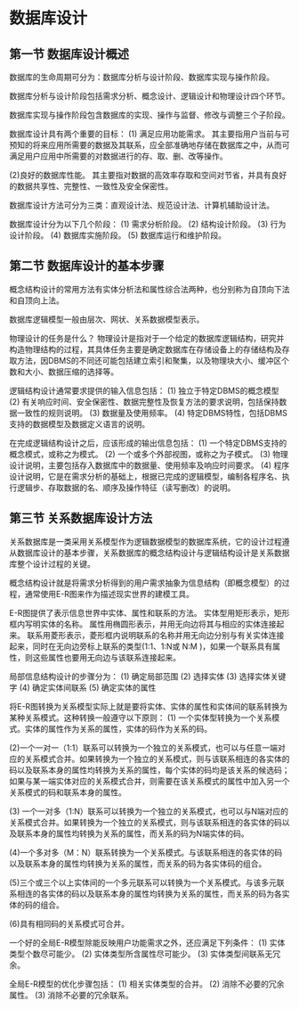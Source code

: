 # 数据库设计

## 第一节 数据库设计概述

数据库的生命周期可分为：数据库分析与设计阶段、数据库实现与操作阶段。

数据库分析与设计阶段包括需求分析、概念设计、逻辑设计和物理设计四个环节。

数据库实现与操作阶段包含数据库的实现、操作与监督、修改与调整三个子阶段。

数据库设计具有两个重要的目标：
(1) 满足应用功能需求。
其主要指用户当前与可预知的将来应用所需要的数据及其联系，应全部准确地存储在数据库之中，从而可满足用户应用中所需要的对数据进行的存、取、删、改等操作。

(2)良好的数据库性能。
其主要指对数据的高效率存取和空间对节省，并具有良好的数据共享性、完整性、一致性及安全保密性。

数据库设计方法可分为三类：直观设计法、规范设计法、计算机辅助设计法。

数据库设计分为以下几个阶段：
(1) 需求分析阶段。
(2) 结构设计阶段。
(3) 行为设计阶段。
(4) 数据库实施阶段。
(5) 数据库运行和维护阶段。


## 第二节 数据库设计的基本步骤

概念结构设计的常用方法有实体分析法和属性综合法两种，也分别称为自顶向下法和自顶向上法。

数据库逻辑模型一般由层次、网状、关系数据模型表示。

物理设计的任务是什么？
物理设计是指对于一个给定的数据库逻辑结构，研究并构造物理结构的过程，其具体任务主要是确定数据库在存储设备上的存储结构及存取方法，因DBMS的不同还可能包括建立索引和聚集，以及物理块大小、缓冲区个数和大小、数据压缩的选择等。

逻辑结构设计通常要求提供的输入信息包括：
(1) 独立于特定DBMS的概念模型
(2) 有关响应时间、安全保密性、数据完整性及恢复方法的要求说明，包括保持数据一致性的规则说明。
(3) 数据量及使用频率。
(4) 特定DBMS特性，包括DBMS支持的数据模型及数据定义语言的说明。

在完成逻辑结构设计之后，应该形成的输出信息包括：
(1) 一个特定DBMS支持的概念模式，或称之为模式。
(2) 一个或多个外部视图，或称之为子模式。
(3) 物理设计说明，主要包括存入数据库中的数据量、使用频率及响应时间要求。
(4) 程序设计说明，它是在需求分析的基础上，根据已完成的逻辑模型，编制各程序名、执行逻辑步、存取数据的名、顺序及操作特征（读写删改）的说明。

## 第三节 关系数据库设计方法

关系数据库是一类采用关系模型作为逻辑数据模型的数据库系统，它的设计过程遵从数据库设计的基本步骤，关系数据库的概念结构设计与逻辑结构设计是关系数据库整个设计过程的关键。

概念结构设计就是将需求分析得到的用户需求抽象为信息结构（即概念模型）的过程，通常使用E-R图来作为描述现实世界的建模工具。

E-R图提供了表示信息世界中实体、属性和联系的方法。
实体型用矩形表示，矩形框内写明实体的名称。
属性用椭圆形表示，并用无向边将其与相应的实体连接起来。
联系用菱形表示，菱形框内说明联系的名称并用无向边分别与有关实体连接起来，同时在无向边旁标上联系的类型(1:1、1:N或 N:M )，如果一个联系具有属性，则这些属性也要用无向边与该联系连接起来。

局部信息结构设计的步骤分为：
(1) 确定局部范围
(2) 选择实体
(3) 选择实体关键字
(4) 确定实体间联系
(5) 确定实体的属性

将E-R图转换为关系模型实际上就是要将实体、实体的属性和实体间的联系转换为某种关系模式。这种转换一般遵守以下原则：
(1) 一个实体型转换为一个关系模式。实体的属性作为关系的属性，实体的码作为关系的码。

(2)一个一对一（1:1）联系可以转换为一个独立的关系模式，也可以与任意一端对应的关系模式合并。如果转换为一个独立的关系模式，则与该联系相连的各实体的码以及联系本身的属性均转换为关系的属性，每个实体的码均是该关系的候选码；如果与某一端实体对应的关系模式合并，则需要在该关系模式的属性中加入另一个关系模式的码和联系本身的属性。

(3) 一个一对多（1:N）联系可以转换为一个独立的关系模式，也可以与N端对应的关系模式合并。如果转换为一个独立的关系模式，则与该联系相连的各实体的码以及联系本身的属性均转换为关系的属性，而关系的码为N端实体的码。

(4)一个多对多（M：N）联系转换为一个关系模式。与该联系相连的各实体的码以及联系本身的属性均转换为关系的属性，而关系的码为各实体码的组合。

(5)三个或三个以上实体间的一个多元联系可以转换为一个关系模式。与该多元联系相连的各实体的码以及联系本身的属性均转换为关系的属性，而关系的码为各实体的码的组合。

(6)具有相同码的关系模式可合并。

一个好的全局E-R模型除能反映用户功能需求之外，还应满足下列条件：
(1) 实体类型个数尽可能少。
(2) 实体类型所含属性尽可能少。
(3) 实体类型间联系无冗余。

全局E-R模型的优化步骤包括：
(1) 相关实体类型的合并。
(2) 消除不必要的冗余属性。
(3) 消除不必要的冗余联系。
